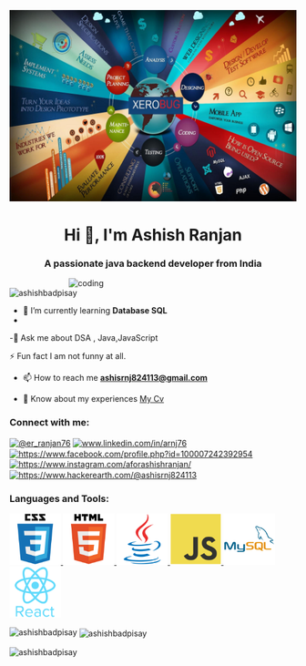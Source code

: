  ![](https://github.com/Ashishbadpisay/Ashishbadpisay/blob/main/logo.jpg)
 <h1 align="center">Hi 👋, I'm Ashish Ranjan</h1>
<h3 align="center">A passionate java backend developer from India</h3>
<img align="right" alt="coding" width ="400" src="https://user-images.githubusercontent.com/55389276/140866485-8fb1c876-9a8f-4d6a-98dc-08c4981eaf70.gif">

<p align="left"> <img src="https://komarev.com/ghpvc/?username=ashishbadpisay&label=Profile%20views&color=0e75b6&style=flat" alt="ashishbadpisay" /> </p>

- 🌱 I’m currently learning **Database SQL**
- 
-💬 Ask me about DSA , Java,JavaScript

⚡ Fun fact I am not funny at all.

- 📫 How to reach me **ashisrnj824113@gmail.com**

- 📄 Know about my experiences [My Cv](https://drive.google.com/file/d/1euiFX1pCFSW-3XCpq8Bg0RJcDV6dNoOb/view?usp=sharing)

<h3 align="left">Connect with me:</h3>
<p align="left">
<a href="https://twitter.com/@er_ranjan76" target="blank"><img align="center" src="https://raw.githubusercontent.com/rahuldkjain/github-profile-readme-generator/master/src/images/icons/Social/twitter.svg" alt="@er_ranjan76" height="30" width="40" /></a>
<a href="https://linkedin.com/in/www.linkedin.com/in/arnj76" target="blank"><img align="center" src="https://raw.githubusercontent.com/rahuldkjain/github-profile-readme-generator/master/src/images/icons/Social/linked-in-alt.svg" alt="www.linkedin.com/in/arnj76" height="30" width="40" /></a>
<a href="https://fb.com/https://www.facebook.com/profile.php?id=100007242392954" target="blank"><img align="center" src="https://raw.githubusercontent.com/rahuldkjain/github-profile-readme-generator/master/src/images/icons/Social/facebook.svg" alt="https://www.facebook.com/profile.php?id=100007242392954" height="30" width="40" /></a>
<a href="https://instagram.com/https://www.instagram.com/aforashishranjan/" target="blank"><img align="center" src="https://raw.githubusercontent.com/rahuldkjain/github-profile-readme-generator/master/src/images/icons/Social/instagram.svg" alt="https://www.instagram.com/aforashishranjan/" height="30" width="40" /></a>
<a href="https://www.hackerearth.com/https://www.hackerearth.com/@ashisrnj824113" target="blank"><img align="center" src="https://raw.githubusercontent.com/rahuldkjain/github-profile-readme-generator/master/src/images/icons/Social/hackerearth.svg" alt="https://www.hackerearth.com/@ashisrnj824113" height="30" width="40" /></a>
</p>

<h3 align="left">Languages and Tools:</h3>
<p align="left" justify-content="space-between" > <a href="https://www.w3schools.com/css/" target="_blank" rel="noreferrer"> <img src="https://raw.githubusercontent.com/devicons/devicon/master/icons/css3/css3-original-wordmark.svg" alt="css3" width="90" height="90"/> </a> <a href="https://www.w3.org/html/" target="_blank" rel="noreferrer"> <img src="https://raw.githubusercontent.com/devicons/devicon/master/icons/html5/html5-original-wordmark.svg" alt="html5" width="90" height="90"/> </a> <a href="https://www.java.com" target="_blank" rel="noreferrer"> <img src="https://raw.githubusercontent.com/devicons/devicon/master/icons/java/java-original.svg" alt="java" width="90" height="90"/> </a> <a href="https://developer.mozilla.org/en-US/docs/Web/JavaScript" target="_blank" rel="noreferrer"> <img src="https://raw.githubusercontent.com/devicons/devicon/master/icons/javascript/javascript-original.svg" alt="javascript" width="90" height="90"/> </a> <a href="https://www.mysql.com/" target="_blank" rel="noreferrer"> <img src="https://raw.githubusercontent.com/devicons/devicon/master/icons/mysql/mysql-original-wordmark.svg" alt="mysql" width="90" height="90"/> </a> <a href="https://reactjs.org/" target="_blank" rel="noreferrer"> <img src="https://raw.githubusercontent.com/devicons/devicon/master/icons/react/react-original-wordmark.svg" alt="react" width="90" height="90"/> </a> </p>

<p><img align="left" src="https://github-readme-stats.vercel.app/api/top-langs?username=ashishbadpisay&show_icons=true&locale=en&layout=compact" alt="ashishbadpisay" /></p>

<p>&nbsp;<img align="center" src="https://github-readme-stats.vercel.app/api?username=ashishbadpisay&show_icons=true&locale=en" alt="ashishbadpisay" /></p>

<p><img align="center" src="https://github-readme-streak-stats.herokuapp.com/?user=ashishbadpisay&" alt="ashishbadpisay" /></p>


